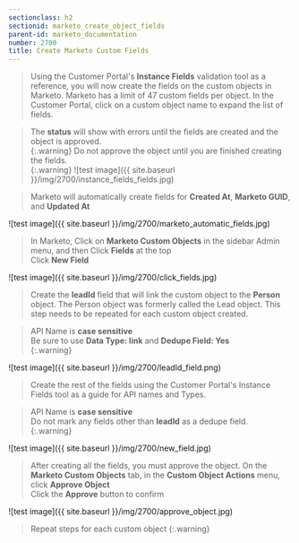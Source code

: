 ```yaml
---
sectionclass: h2
sectionid: marketo_create_object_fields
parent-id: marketo_documentation
number: 2700
title: Create Marketo Custom Fields
---
```



>Using the Customer Portal's **Instance Fields** validation tool as a reference, you will now create the fields on the custom objects in Marketo.  Marketo has a limit of 47 custom fields per object.
In the Customer Portal, click on a custom object name to expand the list of fields.  


>The **status** will show with errors until the fields are created and the object is approved.  
{:.warning}
>Do not approve the object until you are finished creating the fields.    
{:.warning}
![test image]({{ site.baseurl }}/img/2700/instance_fields_fields.jpg)


>Marketo will automatically create fields for **Created At**, **Marketo GUID**, and **Updated At**

![test image]({{ site.baseurl }}/img/2700/marketo_automatic_fields.jpg)

>In Marketo, Click on **Marketo Custom Objects** in the sidebar Admin menu, and then Click **Fields** at the top  
Click **New Field**   

![test image]({{ site.baseurl }}/img/2700/click_fields.jpg)


>Create the **leadId** field that will link the custom object to the **Person** object.  The Person object was formerly called the Lead object.  This step needs to be repeated for each custom object created.  

>API Name is **case sensitive**  
>Be sure to use **Data Type: link** and **Dedupe Field: Yes**  
{:.warning}

![test image]({{ site.baseurl }}/img/2700/leadId_field.png)

>Create the rest of the fields using the Customer Portal's Instance Fields tool as a guide for API names and Types.

>API Name is **case sensitive**  
>Do not mark any fields other than **leadId** as a dedupe field.    
{:.warning}

![test image]({{ site.baseurl }}/img/2700/new_field.jpg)

>After creating all the fields, you must approve the object.
On the **Marketo Custom Objects** tab, in the **Custom Object Actions** menu, click **Approve Object**  
Click the **Approve** button to confirm

![test image]({{ site.baseurl }}/img/2700/approve_object.jpg)

>Repeat steps for each custom object
{:.warning}
